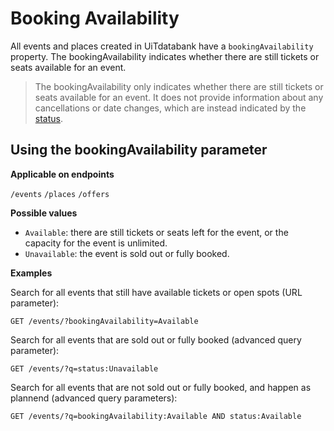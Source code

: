 # Booking Availability

All events and places created in UiTdatabank have a `bookingAvailability` property. The bookingAvailability indicates whether there are still tickets or seats available for an event.

> The bookingAvailability only indicates whether there are still tickets or seats available for an event. It does not provide information about any cancellations or date changes, which are instead indicated by the [status](/status.md).

## Using the bookingAvailability parameter

**Applicable on endpoints**

`/events` `/places` `/offers`

**Possible values**

* `Available`: there are still tickets or seats left for the event, or the capacity for the event is unlimited.
* `Unavailable`: the event is sold out or fully booked.

**Examples**

Search for all events that still have available tickets or open spots (URL parameter):

```https
GET /events/?bookingAvailability=Available
```

Search for all events that are sold out or fully booked (advanced query parameter):

```https
GET /events/?q=status:Unavailable
```

Search for all events that are not sold out or fully booked, and happen as plannend (advanced query parameters):

```https
GET /events/?q=bookingAvailability:Available AND status:Available  
```
